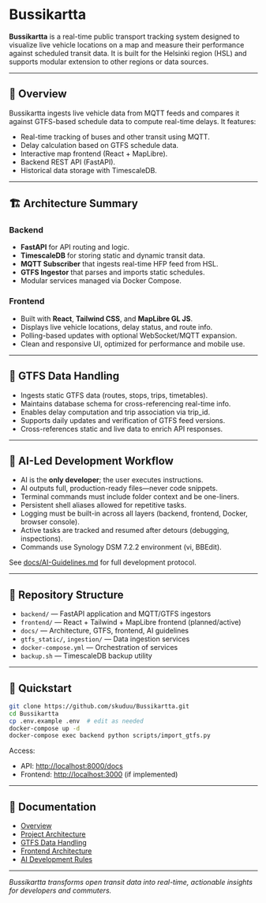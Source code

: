 # Bussikartta

**Bussikartta** is a real-time public transport tracking system designed to visualize live vehicle locations on a map and measure their performance against scheduled transit data. It is built for the Helsinki region (HSL) and supports modular extension to other regions or data sources.

---

## 🚀 Overview

Bussikartta ingests live vehicle data from MQTT feeds and compares it against GTFS-based schedule data to compute real-time delays. It features:

- Real-time tracking of buses and other transit using MQTT.
- Delay calculation based on GTFS schedule data.
- Interactive map frontend (React + MapLibre).
- Backend REST API (FastAPI).
- Historical data storage with TimescaleDB.

---

## 🏗️ Architecture Summary

### Backend
- **FastAPI** for API routing and logic.
- **TimescaleDB** for storing static and dynamic transit data.
- **MQTT Subscriber** that ingests real-time HFP feed from HSL.
- **GTFS Ingestor** that parses and imports static schedules.
- Modular services managed via Docker Compose.

### Frontend
- Built with **React**, **Tailwind CSS**, and **MapLibre GL JS**.
- Displays live vehicle locations, delay status, and route info.
- Polling-based updates with optional WebSocket/MQTT expansion.
- Clean and responsive UI, optimized for performance and mobile use.

---

## 🧭 GTFS Data Handling

- Ingests static GTFS data (routes, stops, trips, timetables).
- Maintains database schema for cross-referencing real-time info.
- Enables delay computation and trip association via trip_id.
- Supports daily updates and verification of GTFS feed versions.
- Cross-references static and live data to enrich API responses.

---

## 🧱 AI-Led Development Workflow

- AI is the **only developer**; the user executes instructions.
- AI outputs full, production-ready files—never code snippets.
- Terminal commands must include folder context and be one-liners.
- Persistent shell aliases allowed for repetitive tasks.
- Logging must be built-in across all layers (backend, frontend, Docker, browser console).
- Active tasks are tracked and resumed after detours (debugging, inspections).
- Commands use Synology DSM 7.2.2 environment (vi, BBEdit).

See [docs/AI-Guidelines.md](docs/AI-Guidelines.md) for full development protocol.

---

## 📂 Repository Structure

- `backend/` — FastAPI application and MQTT/GTFS ingestors
- `frontend/` — React + Tailwind + MapLibre frontend (planned/active)
- `docs/` — Architecture, GTFS, frontend, AI guidelines
- `gtfs_static/`, `ingestion/` — Data ingestion services
- `docker-compose.yml` — Orchestration of services
- `backup.sh` — TimescaleDB backup utility

---

## 🧪 Quickstart

```bash
git clone https://github.com/skuduu/Bussikartta.git
cd Bussikartta
cp .env.example .env  # edit as needed
docker-compose up -d
docker-compose exec backend python scripts/import_gtfs.py
```

Access:
- API: [http://localhost:8000/docs](http://localhost:8000/docs)
- Frontend: [http://localhost:3000](http://localhost:3000) (if implemented)

---

## 📄 Documentation

- [Overview](docs/overview.md)
- [Project Architecture](docs/project_architecture.md)
- [GTFS Data Handling](docs/gtfs_data_handling.md)
- [Frontend Architecture](docs/frontend_architecture.md)
- [AI Development Rules](docs/AI-Guidelines.md)

---

*Bussikartta transforms open transit data into real-time, actionable insights for developers and commuters.*  
